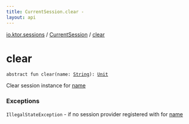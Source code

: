 ```yaml
---
title: CurrentSession.clear - 
layout: api
---
```


<div class='api-docs-breadcrumbs'><a href="../index.html">io.ktor.sessions</a> / <a href="index.html">CurrentSession</a> / <a href="./clear.html">clear</a></div>

# clear

<div class="signature"><code><span class="keyword">abstract</span> <span class="keyword">fun </span><span class="identifier">clear</span><span class="symbol">(</span><span class="parameterName" id="io.ktor.sessions.CurrentSession$clear(kotlin.String)/name">name</span><span class="symbol">:</span>&nbsp;<a href="https://kotlinlang.org/api/latest/jvm/stdlib/kotlin/-string/index.html"><span class="identifier">String</span></a><span class="symbol">)</span><span class="symbol">: </span><a href="https://kotlinlang.org/api/latest/jvm/stdlib/kotlin/-unit/index.html"><span class="identifier">Unit</span></a></code></div>

Clear session instance for <a href="clear.html#io.ktor.sessions.CurrentSession$clear(kotlin.String)/name">name</a>

### Exceptions

<code>IllegalStateException</code> - if no session provider registered with for <a href="clear.html#io.ktor.sessions.CurrentSession$clear(kotlin.String)/name">name</a>